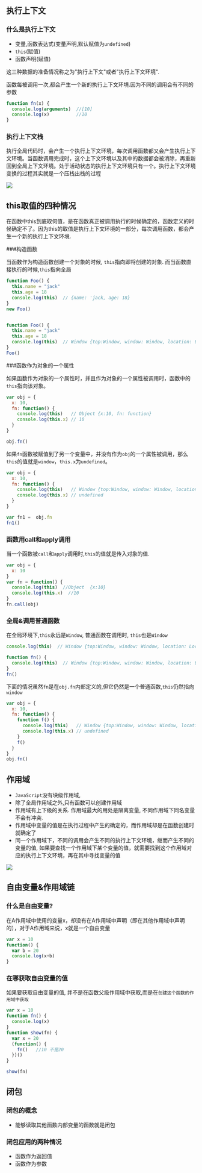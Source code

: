 ## 执行上下文

### 什么是执行上下文

- 变量,函数表达式(变量声明,默认赋值为`undefined`)
- `this`(赋值)
- 函数声明(赋值)

这三种数据的准备情况称之为"执行上下文"或者"执行上下文环境". 

函数每被调用一次,都会产生一个新的执行上下文环境.因为不同的调用会有不同的参数

```js
function fn(x) {
  console.log(arguments)  //[10]
  console.log(x)          //10
}
```

### 执行上下文栈

执行全局代码时，会产生一个执行上下文环境，每次调用函数都又会产生执行上下文环境。当函数调用完成时，这个上下文环境以及其中的数据都会被消除，再重新回到全局上下文环境。处于活动状态的执行上下文环境只有一个。执行上下文环境变换的过程其实就是一个压栈出栈的过程

![](http://images.cnitblog.com/blog/138012/201409/232125295149083.png)

## this取值的四种情况

在函数中this到底取何值，是在函数真正被调用执行的时候确定的，函数定义的时候确定不了。因为this的取值是执行上下文环境的一部分，每次调用函数，都会产生一个新的执行上下文环境.

###构造函数

当函数作为构造函数创建一个对象的时候, `this`指向即将创建的对象. 而当函数直接执行的时候,`this`指向全局

```js
function Foo() {
  this.name = "jack"
  this.age = 18
  console.log(this)  // {name: 'jack, age: 18}
}
new Foo()


function Foo() {
  this.name = "jack"
  this.age = 18
  console.log(this)  // Window {top:Window, window: Window, location: Location}
}
Foo()
```

###函数作为对象的一个属性

如果函数作为对象的一个属性时，并且作为对象的一个属性被调用时，函数中的`this`指向该对象。

```js
var obj = {
  x: 10,
  fn: function() {
    console.log(this)   // Object {x:10, fn: function}
    console.log(this.x) // 10
  }
}

obj.fn()
```

如果`fn`函数被赋值到了另一个变量中，并没有作为`obj`的一个属性被调用，那么`this`的值就是`window`，`this.x`为`undefined`。

``` js
var obj = {
  x: 10,
  fn: function() {
    console.log(this)   // Window {top:Window, window: Window, location: Location}
    console.log(this.x) // undefined
  }
}

var fn1 =  obj.fn
fn1()
```

### 函数用call和apply调用

当一个函数被`call`和`apply`调用时,`this`的值就是传入对象的值. 

``` js
var obj = {
  x: 10
}
var fn = function() {
  console.log(this)  //Object  {x:10}
  console.log(this.x)  //10
}
fn.call(obj)
```

### 全局&调用普通函数

在全局环境下,`this`永远是`Window`, 普通函数在调用时, `this`也是`Window`

```js
console.log(this)  // Window {top:Window, window: Window, location: Location}

function fn() {
  console.log(this)  // Window {top:Window, window: Window, location: Location}  
}
fn()
```

下面的情况虽然`fn`是在`obj.fn`内部定义的,但它仍然是一个普通函数,`this`仍然指向`window`

```js
var obj = {
  x: 10,
  fn: function() {
  	function f() {
      console.log(this)   // Window {top:Window, window: Window, location: Location}
      console.log(this.x) // undefined
  	}
    f()
  }
}
obj.fn()
```



## 作用域

- `JavaScript`没有块级作用域,
- 除了全局作用域之外,只有函数可以创建作用域
- 作用域有上下级的关系. 作用域最大的用处是隔离变量, 不同作用域下同名变量不会有冲突.
- 作用域中变量的值是在执行过程中产生的确定的，而作用域却是在函数创建时就确定了
- 同一个作用域下，不同的调用会产生不同的执行上下文环境，继而产生不同的变量的值, 如果要查找一个作用域下某个变量的值，就需要找到这个作用域对应的执行上下文环境，再在其中寻找变量的值

![](http://images.cnitblog.com/blog/138012/201409/241708372951952.png)



## 自由变量&作用域链

### 什么是自由变量?

在A作用域中使用的变量x，却没有在A作用域中声明（即在其他作用域中声明的），对于A作用域来说，x就是一个自由变量

``` js
var x = 10
function() {
  var b = 20
  console.log(x+b)
}
```

### 在哪获取自由变量的值

如果要获取自由变量的值, 并不是在函数父级作用域中获取,而是在`创建这个函数的作用域中获取`

```js
var x = 10
function fn() {
  console.log(x)
}
function show(fn) {
  var x = 20
  (function() {
    fn()   //10 不是20
  })()
}

show(fn)
```



## 闭包

### 闭包的概念

- 能够读取其他函数内部变量的函数就是闭包

### 闭包应用的两种情况

- 函数作为返回值
- 函数作为参数